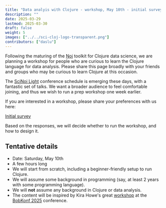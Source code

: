 ```yaml
---
title: "Data analyis with Clojure - workshop, May 10th - initial survey"
description: ""
date: 2025-03-29
lastmod: 2025-03-30
draft: false
weight: 5
images: ["../../sci-cloj-logo-transparent.png"]
contributors: ["daslu"]
---
```


Following the maturing of the [Noj](https://scicloj.github.io/noj/) toolkit for Clojure data science, we are planning a workshop for people who are curious to learn the Clojure language for data analysis. Please share this page broadly with your friends and groups who may be curious to learn Clojure at this occasion.

The [SciNoj Light](https://scicloj.github.io/docs/community/groups/scinoj-light/) conference schedule is emerging these days, with a fantastic set of talks. We want a broader audience to feel comfortable joining, and thus we wish to run a prep workshop one week earlier.

If you are interested in a workshop, please share your preferences with us here:

<a class="btn btn-primary btn-lg px-4 mb-2" href="https://forms.gle/GR7HHz3id7aT2vYe7" role="button">Initial survey</a>

Based on the responses, we will decide whether to run the workshop, and how to design it.

## Tentative details
- Date: Saturday, May 10th
- A few hours long
- We will start from scratch, including a beginner-friendly setup to run Clojure.
- We will assume some background in programming (say, at least 2 years with some programming language).
- We will **not** assume any background in Clojure or data analysis.
- The content will be inspired by Kira Howe's great [workshop](https://bobkonf.de/2025/howe.html) at the [BobKonf 2025](https://bobkonf.de/2025/en/) conference.
